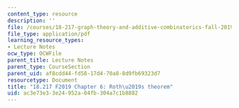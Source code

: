 ```yaml
---
content_type: resource
description: ''
file: /courses/18-217-graph-theory-and-additive-combinatorics-fall-2019/ac3e73e33e24952a04fb304a7c1b8882_MIT18_217F19_ch6.pdf
file_type: application/pdf
learning_resource_types:
- Lecture Notes
ocw_type: OCWFile
parent_title: Lecture Notes
parent_type: CourseSection
parent_uid: af8cdd44-fd58-17d4-70a8-8d9fb69323d7
resourcetype: Document
title: "18.217 F2019 Chapter 6: Roth\u2019s theorem"
uid: ac3e73e3-3e24-952a-04fb-304a7c1b8882
---
```


